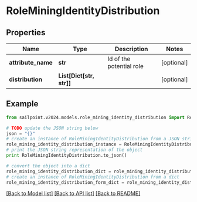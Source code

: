 # RoleMiningIdentityDistribution


## Properties

Name | Type | Description | Notes
------------ | ------------- | ------------- | -------------
**attribute_name** | **str** | Id of the potential role | [optional] 
**distribution** | **List[Dict[str, str]]** |  | [optional] 

## Example

```python
from sailpoint.v2024.models.role_mining_identity_distribution import RoleMiningIdentityDistribution

# TODO update the JSON string below
json = "{}"
# create an instance of RoleMiningIdentityDistribution from a JSON string
role_mining_identity_distribution_instance = RoleMiningIdentityDistribution.from_json(json)
# print the JSON string representation of the object
print RoleMiningIdentityDistribution.to_json()

# convert the object into a dict
role_mining_identity_distribution_dict = role_mining_identity_distribution_instance.to_dict()
# create an instance of RoleMiningIdentityDistribution from a dict
role_mining_identity_distribution_form_dict = role_mining_identity_distribution.from_dict(role_mining_identity_distribution_dict)
```
[[Back to Model list]](../README.md#documentation-for-models) [[Back to API list]](../README.md#documentation-for-api-endpoints) [[Back to README]](../README.md)



